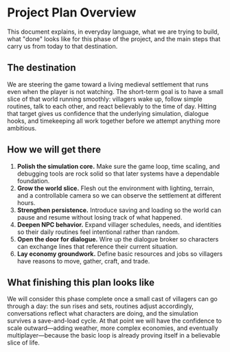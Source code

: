 # Project Plan Overview

This document explains, in everyday language, what we are trying to build, what "done" looks like for this phase of the project, and the main steps that carry us from today to that destination.

## The destination
We are steering the game toward a living medieval settlement that runs even when the player is not watching. The short-term goal is to have a small slice of that world running smoothly: villagers wake up, follow simple routines, talk to each other, and react believably to the time of day. Hitting that target gives us confidence that the underlying simulation, dialogue hooks, and timekeeping all work together before we attempt anything more ambitious.

## How we will get there
1. **Polish the simulation core.** Make sure the game loop, time scaling, and debugging tools are rock solid so that later systems have a dependable foundation.
2. **Grow the world slice.** Flesh out the environment with lighting, terrain, and a controllable camera so we can observe the settlement at different hours.
3. **Strengthen persistence.** Introduce saving and loading so the world can pause and resume without losing track of what happened.
4. **Deepen NPC behavior.** Expand villager schedules, needs, and identities so their daily routines feel intentional rather than random.
5. **Open the door for dialogue.** Wire up the dialogue broker so characters can exchange lines that reference their current situation.
6. **Lay economy groundwork.** Define basic resources and jobs so villagers have reasons to move, gather, craft, and trade.

## What finishing this plan looks like
We will consider this phase complete once a small cast of villagers can go through a day: the sun rises and sets, routines adjust accordingly, conversations reflect what characters are doing, and the simulation survives a save-and-load cycle. At that point we will have the confidence to scale outward—adding weather, more complex economies, and eventually multiplayer—because the basic loop is already proving itself in a believable slice of life.
